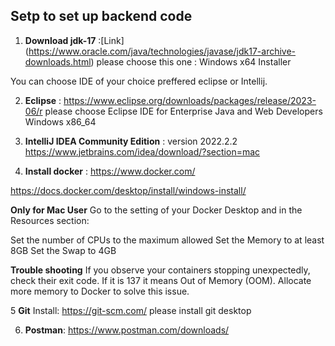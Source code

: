
## Setp to set up backend code

1. **Download jdk-17** :[Link] (https://www.oracle.com/java/technologies/javase/jdk17-archive-downloads.html)
   please choose this one : Windows x64 Installer


You can choose IDE of your choice preffered eclipse or Intellij.

2. **Eclipse** : https://www.eclipse.org/downloads/packages/release/2023-06/r
please choose Eclipse IDE for Enterprise Java and Web Developers
Windows x86_64

3. **IntelliJ IDEA Community Edition** : version 2022.2.2
https://www.jetbrains.com/idea/download/?section=mac


4. **Install docker** : https://www.docker.com/

https://docs.docker.com/desktop/install/windows-install/


**Only for Mac User**
Go to the setting of your Docker Desktop and in the Resources section:

Set the number of CPUs to the maximum allowed
Set the Memory to at least 8GB
Set the Swap to 4GB

**Trouble shooting**
If you observe your containers stopping unexpectedly, check their exit code.
If it is 137 it means Out of Memory (OOM). Allocate more memory to Docker to solve this issue.
   

5 **Git** Install: https://git-scm.com/
please install git desktop

6. **Postman**: https://www.postman.com/downloads/